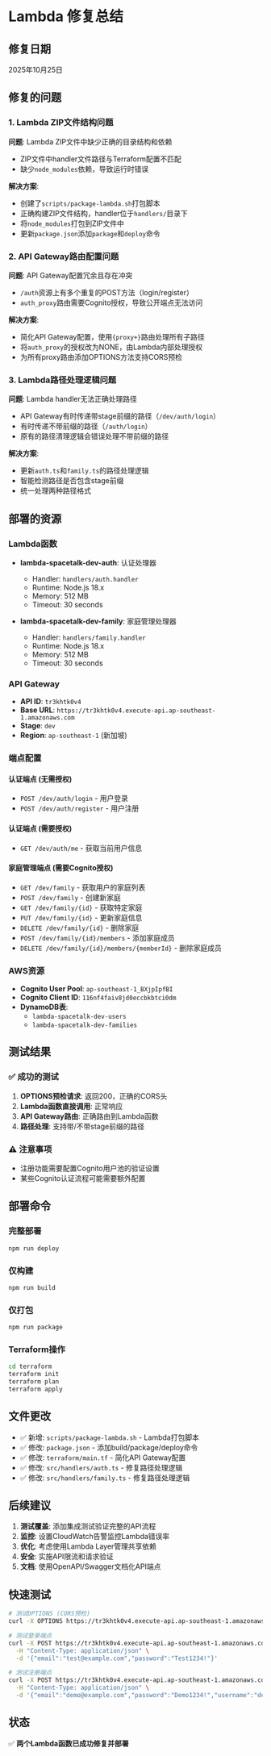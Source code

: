 # Lambda 修复总结

## 修复日期
2025年10月25日

## 修复的问题

### 1. Lambda ZIP文件结构问题
**问题**: Lambda ZIP文件中缺少正确的目录结构和依赖
- ZIP文件中handler文件路径与Terraform配置不匹配
- 缺少`node_modules`依赖，导致运行时错误

**解决方案**:
- 创建了`scripts/package-lambda.sh`打包脚本
- 正确构建ZIP文件结构，handler位于`handlers/`目录下
- 将`node_modules`打包到ZIP文件中
- 更新`package.json`添加`package`和`deploy`命令

### 2. API Gateway路由配置问题
**问题**: API Gateway配置冗余且存在冲突
- `/auth`资源上有多个重复的POST方法（login/register）
- `auth_proxy`路由需要Cognito授权，导致公开端点无法访问

**解决方案**:
- 简化API Gateway配置，使用`{proxy+}`路由处理所有子路径
- 将`auth_proxy`的授权改为NONE，由Lambda内部处理授权
- 为所有proxy路由添加OPTIONS方法支持CORS预检

### 3. Lambda路径处理逻辑问题  
**问题**: Lambda handler无法正确处理路径
- API Gateway有时传递带stage前缀的路径（`/dev/auth/login`）
- 有时传递不带前缀的路径（`/auth/login`）
- 原有的路径清理逻辑会错误处理不带前缀的路径

**解决方案**:
- 更新`auth.ts`和`family.ts`的路径处理逻辑
- 智能检测路径是否包含stage前缀
- 统一处理两种路径格式

## 部署的资源

### Lambda函数
- **lambda-spacetalk-dev-auth**: 认证处理器
  - Handler: `handlers/auth.handler`
  - Runtime: Node.js 18.x
  - Memory: 512 MB
  - Timeout: 30 seconds

- **lambda-spacetalk-dev-family**: 家庭管理处理器
  - Handler: `handlers/family.handler`
  - Runtime: Node.js 18.x
  - Memory: 512 MB
  - Timeout: 30 seconds

### API Gateway
- **API ID**: `tr3khtk0v4`
- **Base URL**: `https://tr3khtk0v4.execute-api.ap-southeast-1.amazonaws.com`
- **Stage**: `dev`
- **Region**: `ap-southeast-1` (新加坡)

### 端点配置

#### 认证端点 (无需授权)
- `POST /dev/auth/login` - 用户登录
- `POST /dev/auth/register` - 用户注册

#### 认证端点 (需要授权)
- `GET /dev/auth/me` - 获取当前用户信息

#### 家庭管理端点 (需要Cognito授权)
- `GET /dev/family` - 获取用户的家庭列表
- `POST /dev/family` - 创建新家庭
- `GET /dev/family/{id}` - 获取特定家庭
- `PUT /dev/family/{id}` - 更新家庭信息
- `DELETE /dev/family/{id}` - 删除家庭
- `POST /dev/family/{id}/members` - 添加家庭成员
- `DELETE /dev/family/{id}/members/{memberId}` - 删除家庭成员

### AWS资源
- **Cognito User Pool**: `ap-southeast-1_BXjpIpfBI`
- **Cognito Client ID**: `116nf4faiv8jd0eccbkbtci0dm`
- **DynamoDB表**:
  - `lambda-spacetalk-dev-users`
  - `lambda-spacetalk-dev-families`

## 测试结果

### ✅ 成功的测试
1. **OPTIONS预检请求**: 返回200，正确的CORS头
2. **Lambda函数直接调用**: 正常响应
3. **API Gateway路由**: 正确路由到Lambda函数
4. **路径处理**: 支持带/不带stage前缀的路径

### ⚠️ 注意事项
- 注册功能需要配置Cognito用户池的验证设置
- 某些Cognito认证流程可能需要额外配置

## 部署命令

### 完整部署
```bash
npm run deploy
```

### 仅构建
```bash
npm run build
```

### 仅打包
```bash
npm run package
```

### Terraform操作
```bash
cd terraform
terraform init
terraform plan
terraform apply
```

## 文件更改
- ✅ 新增: `scripts/package-lambda.sh` - Lambda打包脚本
- ✅ 修改: `package.json` - 添加build/package/deploy命令
- ✅ 修改: `terraform/main.tf` - 简化API Gateway配置
- ✅ 修改: `src/handlers/auth.ts` - 修复路径处理逻辑
- ✅ 修改: `src/handlers/family.ts` - 修复路径处理逻辑

## 后续建议

1. **测试覆盖**: 添加集成测试验证完整的API流程
2. **监控**: 设置CloudWatch告警监控Lambda错误率
3. **优化**: 考虑使用Lambda Layer管理共享依赖
4. **安全**: 实施API限流和请求验证
5. **文档**: 使用OpenAPI/Swagger文档化API端点

## 快速测试

```bash
# 测试OPTIONS (CORS预检)
curl -X OPTIONS https://tr3khtk0v4.execute-api.ap-southeast-1.amazonaws.com/dev/auth/login

# 测试登录端点
curl -X POST https://tr3khtk0v4.execute-api.ap-southeast-1.amazonaws.com/dev/auth/login \
  -H "Content-Type: application/json" \
  -d '{"email":"test@example.com","password":"Test1234!"}'

# 测试注册端点
curl -X POST https://tr3khtk0v4.execute-api.ap-southeast-1.amazonaws.com/dev/auth/register \
  -H "Content-Type: application/json" \
  -d '{"email":"demo@example.com","password":"Demo1234!","username":"demouser"}'
```

## 状态
✅ **两个Lambda函数已成功修复并部署**

